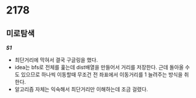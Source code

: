 # 2178
## 미로탐색
***S1***
- 최단거리에 막혀서 결국 구글링을 했다.
- idea는 bfs로 전체를 훑는데 dist배열을 만들어서 거리를 저장한다. 근데 돌아올 수도 있으므로 하나씩 이동할때 무조건 전 좌표에서 이동거리를 1 늘려주는 방식을 취한다.
- 알고리즘 자체는 익숙해서 최단거리만 이해하는데 조금 걸렸다. 
